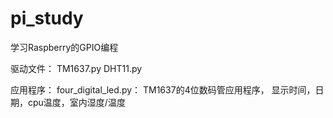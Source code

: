 # pi_study
学习Raspberry的GPIO编程

驱动文件：
   TM1637.py
   DHT11.py


应用程序：
   four_digital_led.py：  TM1637的4位数码管应用程序， 显示时间，日期，cpu温度，室内湿度/温度
